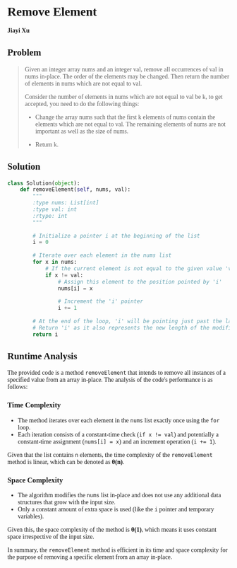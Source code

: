 <span style="font-family:Cambria;">

# Remove Element

**Jiayi Xu**

## Problem

> Given an integer array nums and an integer val, remove all occurrences of val in nums in-place. The order of the elements may be changed. Then return the number of elements in nums which are not equal to val.   
> 
> Consider the number of elements in nums which are not equal to val be k, to get accepted, you need to do the following things: 
>   
> - Change the array nums such that the first k elements of nums contain the elements which are not equal to val. The remaining elements of nums are not important as well as the size of nums.   
> 
> - Return k.   

## Solution

```python
class Solution(object):
    def removeElement(self, nums, val):
        """
        :type nums: List[int]
        :type val: int
        :rtype: int
        """
        
        # Initialize a pointer i at the beginning of the list
        i = 0
        
        # Iterate over each element in the nums list
        for x in nums:
            # If the current element is not equal to the given value 'val'
            if x != val:
                # Assign this element to the position pointed by 'i'
                nums[i] = x
                
                # Increment the 'i' pointer
                i += 1
                
        # At the end of the loop, 'i' will be pointing just past the last valid element
        # Return 'i' as it also represents the new length of the modified list
        return i

```

## Runtime Analysis

The provided code is a method `removeElement` that intends to remove all instances of a specified value from an array in-place. The analysis of the code's performance is as follows:

### Time Complexity

- The method iterates over each element in the `nums` list exactly once using the `for` loop. 
- Each iteration consists of a constant-time check (`if x != val`) and potentially a constant-time assignment (`nums[i] = x`) and an increment operation (`i += 1`).
  
Given that the list contains `n` elements, the time complexity of the `removeElement` method is linear, which can be denoted as **θ(n)**.

### Space Complexity

- The algorithm modifies the `nums` list in-place and does not use any additional data structures that grow with the input size. 
- Only a constant amount of extra space is used (like the `i` pointer and temporary variables).

Given this, the space complexity of the method is **θ(1)**, which means it uses constant space irrespective of the input size.

In summary, the `removeElement` method is efficient in its time and space complexity for the purpose of removing a specific element from an array in-place.


</span>